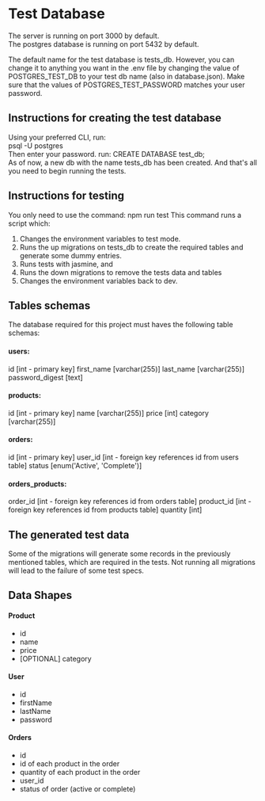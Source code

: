 # Test Database

The server is running on port 3000 by default.  
The postgres database is running on port 5432 by default.

The default name for the test database is tests_db. However, you can change it to anything you want in the .env file by changing the value of POSTGRES_TEST_DB to your test db name (also in database.json). Make sure that the values of POSTGRES_TEST_PASSWORD matches your user password.

## Instructions for creating the test database

Using your preferred CLI, run:  
psql -U postgres  
Then enter your password.
run: CREATE DATABASE test_db;  
As of now, a new db with the name tests_db has been created. And that's all you need to begin running the tests.

## Instructions for testing

You only need to use the command: npm run test
This command runs a script which:

1. Changes the environment variables to test mode.
2. Runs the up migrations on tests_db to create the required tables and generate some dummy entries.
3. Runs tests with jasmine, and
4. Runs the down migrations to remove the tests data and tables
5. Changes the environment variables back to dev.

## Tables schemas

The database required for this project must haves the following table schemas:

#### users:

id [int - primary key]
first_name [varchar(255)]
last_name [varchar(255)]
password_digest [text]

#### products:

id [int - primary key]
name [varchar(255)]
price [int]
category [varchar(255)]

#### orders:

id [int - primary key]
user_id [int - foreign key references id from users table]
status [enum('Active', 'Complete')]

#### orders_products:

order_id [int - foreign key references id from orders table]
product_id [int - foreign key references id from products table]
quantity [int]

## The generated test data

Some of the migrations will generate some records in the previously mentioned tables, which are required in the tests. Not running all migrations will lead to the failure of some test specs.

## Data Shapes

#### Product

- id
- name
- price
- [OPTIONAL] category

#### User

- id
- firstName
- lastName
- password

#### Orders

- id
- id of each product in the order
- quantity of each product in the order
- user_id
- status of order (active or complete)
